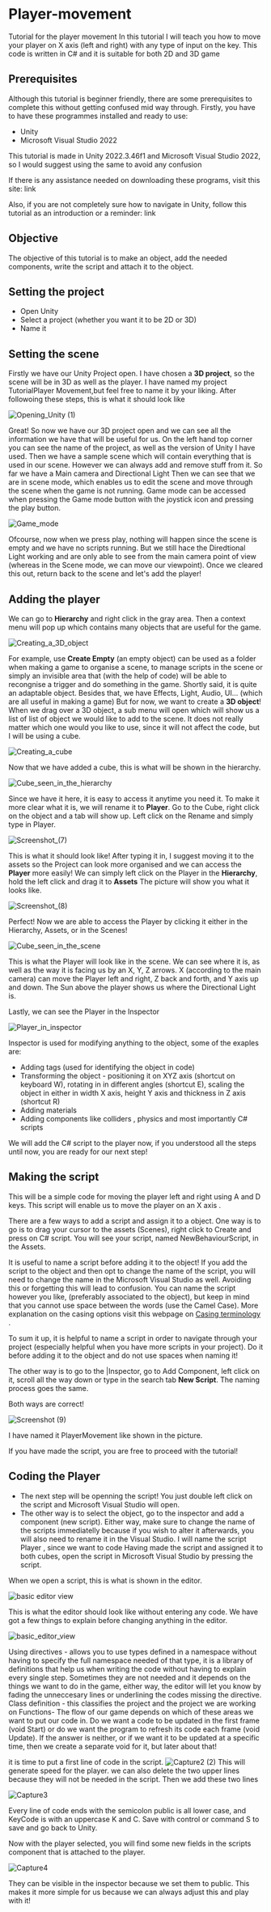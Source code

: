 # Player-movement
Tutorial for the player movement
In this tutorial I will teach you how to move your player on X axis (left and right) with any type of input on the key.
This code is written in C# and it is suitable for both 2D and 3D game

## Prerequisites
Although this tutorial is beginner friendly, there are some prerequisites to complete this without getting confused mid way through.
Firstly, you have to have these programmes installed and ready to use: 
- Unity
- Microsoft Visual Studio 2022

 This tutorial is made in Unity 2022.3.46f1 and Microsoft Visual Studio 2022, so I would suggest using the same  to avoid any confusion

 If there is any assistance needed on downloading these programs, visit this site:
 link

 Also, if you are not completely sure how to navigate in Unity, follow this tutorial as an introduction or a reminder:
 link

 ## Objective
 The objective of this tutorial is to make an object, add the needed components, write the script and attach it to the object.

 ## Setting the project

 - Open Unity
 - Select a project (whether you want it to be 2D or 3D)
 - Name it
   
 ## Setting the scene

 Firstly we have our Unity Project open. I have chosen a **3D project**, so the scene will be in 3D as well as the player. I have named my project TutorialPlayer Movement,but feel free to name it by your liking.
 After followoing these steps, this is what it should look like
 
 ![Opening_Unity (1)](https://github.com/user-attachments/assets/f69e46e2-e52b-43b6-ad16-f19f85cff36b)

 Great! So now we have our 3D project open and we can see all the information we have that will be useful for us. 
 On the left hand top corner you can see the name of the project, as well as the version of Unity I have used.
 Then we have a sample scene which will contain everything that is used in our scene. However we can always add and remove stuff from it. So far we have a Main camera and Directional Light
 Then we can see that we are in scene mode, which enables us to edit the scene and move through the scene when the game is not running. Game mode can be accessed when pressing the Game mode button with the joystick icon and pressing the play button.
 
![Game_mode](https://github.com/user-attachments/assets/02465de9-7935-4f34-8486-f18bde105f40)

Ofcourse, now when we press play, nothing will happen since the scene is empty and we have no scripts running. But we still hace the Diredtional Light working and are only able to see from the main camera point of view (whereas in the Scene mode, we can move our viewpoint).
Once we cleared this out, return back to the scene and let's add the player!

## Adding the player

We can go to **Hierarchy** and right click in the gray area.
Then a context menu will pop up which contains many objects that are useful for the game.

![Creating_a_3D_object](https://github.com/user-attachments/assets/d5f56e1e-1f66-4c8c-b42c-ed867d363a4b)


For example, use **Create Empty** (an empty object) can be used as a folder when making a game to organise a scene, to manage scripts in the scene or simply an invisible area that (with the help of code) will be able to recongnise a trigger and do something in the game. Shortly said, it is quite an adaptable object. Besides that, we have Effects, Light, Audio, UI... (which are all useful in making a game)
But for now, we want to create a **3D object**! When we drag over a 3D object, a sub menu will open which will show us a list of list of object we would like to add to the scene. It does not really matter which one would you like to use, since it will not affect the code, but I will be using a cube. 

![Creating_a_cube](https://github.com/user-attachments/assets/05e2409d-c24f-4e53-add6-ede1a6d04499)

Now that we have added a cube, this is what will be shown in the hierarchy.

![Cube_seen_in_the_hierarchy](https://github.com/user-attachments/assets/63ab4222-4d5f-4d90-9eca-3dcdc00adbcb)

Since we have it here, it is easy to access it anytime you need it.
To make it more clear what it is, we will rename it to **Player**.
Go to the Cube, right click on the object and a tab will show up. Left click on the Rename and simply type in Player.

![Screenshot_(7)](https://github.com/user-attachments/assets/c2962baf-c457-4b57-8263-5fdf31edb987)

This is what it should look like!
After typing it in, I suggest moving it to the assets so the Project can look more organised and we can access the **Player** more easily!
We can simply left click on the Player in the **Hierarchy**, hold the left click and drag it to **Assets**
The picture will show you what it looks like.

![Screenshot_(8)](https://github.com/user-attachments/assets/efe90b79-3263-4d81-a528-12f24eb620c8)

Perfect! Now we are able to access the Player by clicking it either in the Hierarchy, Assets, or in the Scenes!

![Cube_seen_in_the_scene](https://github.com/user-attachments/assets/a56ab2d3-3bf4-416e-b37c-ad678de9d3ce)

This is what the Player will look like in the scene.
We can see where it is, as well as the way it is facing us by an X, Y, Z arrows. X (according to the main camera) can move the Player left and right, Z back and forth, and Y axis up and down. 
The Sun above the player shows us where the Directional Light is.

Lastly, we can see the Player in the Inspector

![Player_in_inspector](https://github.com/user-attachments/assets/c77fc515-309d-4d3b-aee8-a5550f434423)

Inspector is used for modifying anything to the object, some of the exaples are:
- Adding tags (used for identifying the object in code)
- Transforming the object - positioning it on XYZ axis (shortcut on keyboard W), rotating in in different angles (shortcut E), scaling the object in either in width X axis, height Y axis and thickness in Z axis (shortcut R)
- Adding materials
- Adding components like colliders , physics and most importantly C# scripts

We  will add the C# script to the player now, if you understood all the steps until now, you are ready for our next step!


## Making the script

This will be a simple code for moving the player left and right using A and D keys.
This script will enable us to move the player on an X axis . 

There are a few ways to add a script and assign it to a object. One way is to go is to drag your cursor to the assets (Scenes), right click to Create and press on C# script. You will see your script, named NewBehaviourScript, in the Assets.

It is useful to name a script before adding it to the object! If you add the script to the object and then opt to change the name of the script, you will need to change the name in the Microsoft Visual Studio as well. Avoiding this or forgetting this will lead to confusion. 
You can name the script however you like, (preferably associated to the object), but keep in mind that you cannot use space between the words (use the Camel Case). More explanation on the casing options visit this webpage on [Casing terminology](https://unity.com/how-to/naming-and-code-style-tips-c-scripting-unity) .

To sum it up, it is helpful to name a script in order to navigate through your project (especially helpful when you have more scripts in your project). Do it before adding it to the object and do not use spaces when naming it!

The other way is to go to the |Inspector, go to Add Component, left click on it, scroll all the way down or type in the search tab **New Script**. The naming process goes the same.

Both ways are correct!

![Screenshot (9)](https://github.com/user-attachments/assets/fb1345e6-1975-409f-8f36-b574f3df32b9)

I have named it PlayerMovement like shown in the picture.

If you have made the script, you are free to proceed with the tutorial!

## Coding the Player

- The next step will be openning the script! You just double left click on the script and Microsoft Visual Studio will open.
- The other way is to select the object, go to the inspector and add a component (new script). Either way, make sure to change the name of the scripts immediatelly because if you wish to alter it afterwards, you will also need to rename it in the Visual Studio. I will name the script Player , since we want to code 
Having made the script and assigned it to both cubes, open the script in Microsoft Visual Studio by pressing the script.

When we open a script, this is what is shown in the editor.

![basic editor view](https://github.com/user-attachments/assets/b05163fe-4e1b-4bab-b238-d769c5cc7303)

This is what the editor should look like without entering any code.
We have got a few things to explain before changing anything in the editor.

![basic_editor_view](https://github.com/user-attachments/assets/c68463b3-579d-48ab-bb8c-7eead5fdc29b)

Using directives - allows you to use types defined in a namespace without having to specify the full namespace needed of that type, it is a library of definitions that help us when writing the code without having to explain every single step. Sometimes they are not needed and it depends on the things we want to do in the game, either way, the editor will let you know by fading the unneccesary lines or underlining the codes missing the directive.
Class definition - this classifies the project and the project we are working on
Functions- The flow of our game depends on which of these areas we want to put our code in. Do we want a code to be updated in the first frame  (void Start) or do we want the program to refresh its code each frame (void Update). If the answer is neither, or if  we want it to be updated at a specific time, then we create a separate void for it, but later about that!

it is time to put a first line of code in the script.
![Capture2 (2)](https://github.com/user-attachments/assets/b230e7c7-c14c-4b4d-b459-08e6ffc46c71)
This will generate speed for the player. 
we can also delete the two upper lines because they will not be needed in the script. Then we add these two lines

![Capture3](https://github.com/user-attachments/assets/a91ece47-45d0-4f6c-b90e-cb358e9083b1)

Every line of code ends with the semicolon
public is all lower case, and KeyCode is with an uppercase K and C.
Save with control or command S to save and go back to Unity.

Now with the player selected, you will find some new fields in the scripts component that is attached to the player.

![Capture4](https://github.com/user-attachments/assets/4414e5f1-ea6d-47d0-a5c0-0f08b3e569eb)

They can be visible in the inspector because we set them to public. This makes it more simple for us because we can always adjust this and play with it!









 

